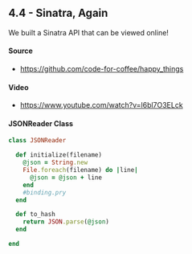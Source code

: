 ## 4.4 - Sinatra, Again

We built a Sinatra API that can be viewed online!

#### Source

* https://github.com/code-for-coffee/happy_things

#### Video

* https://www.youtube.com/watch?v=l6bl7O3ELck

#### JSONReader Class

```ruby
class JSONReader

  def initialize(filename)
    @json = String.new
    File.foreach(filename) do |line|
      @json = @json + line
    end
    #binding.pry
  end

  def to_hash
    return JSON.parse(@json)
  end

end
```

